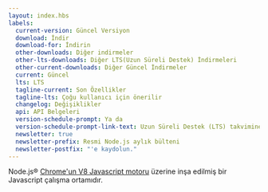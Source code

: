 ```yaml
---
layout: index.hbs
labels:
  current-version: Güncel Versiyon
  download: İndir
  download-for: İndirin
  other-downloads: Diğer indirmeler
  other-lts-downloads: Diğer LTS(Uzun Süreli Destek) İndirmeleri
  other-current-downloads: Diğer Güncel İndirmeler
  current: Güncel
  lts: LTS
  tagline-current: Son Özellikler
  tagline-lts: Çoğu kullanıcı için önerilir
  changelog: Değişiklikler
  api: API Belgeleri
  version-schedule-prompt: Ya da
  version-schedule-prompt-link-text: Uzun Süreli Destek (LTS) takvimine bakın.
  newsletter: true
  newsletter-prefix: Resmi Node.js aylık bülteni
  newsletter-postfix: "'e kaydolun."
---
```


Node.js® [Chrome'un V8 Javascript motoru](https://v8.dev/) üzerine inşa edilmiş bir Javascript çalışma ortamıdır.